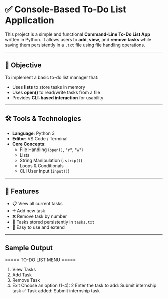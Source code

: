 # ✅ Console-Based To-Do List Application

This project is a simple and functional **Command-Line To-Do List App** written in Python. It allows users to **add**, **view**, and **remove tasks** while saving them persistently in a `.txt` file using file handling operations.

---

## 🧠 Objective

To implement a basic to-do list manager that:
- Uses **lists** to store tasks in memory
- Uses **open()** to read/write tasks from a file
- Provides **CLI-based interaction** for usability

---

## 🛠 Tools & Technologies

- **Language**: Python 3
- **Editor**: VS Code / Terminal
- **Core Concepts**:
  - File Handling (`open()`, `"r"`, `"w"`)
  - Lists
  - String Manipulation (`.strip()`)
  - Loops & Conditionals
  - CLI User Input (`input()`)

---

## 🚀 Features

- 📋 View all current tasks
- ➕ Add new task
- ❌ Remove task by number
- 💾 Tasks stored persistently in `tasks.txt`
- 🧠 Easy to use and extend

---
## Sample Output

===== TO-DO LIST MENU =====
1. View Tasks
2. Add Task
3. Remove Task
4. Exit
Choose an option (1-4): 2
Enter the task to add: Submit internship task
✅ Task added: Submit internship task

